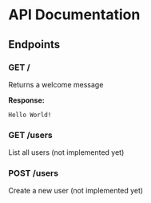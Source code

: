 # API Documentation

## Endpoints

### GET /
Returns a welcome message

**Response:**
```
Hello World!
```

### GET /users
List all users (not implemented yet)

### POST /users
Create a new user (not implemented yet)